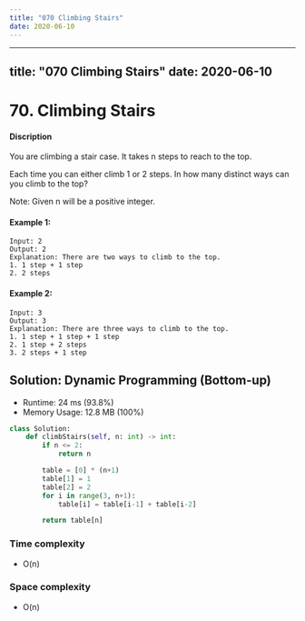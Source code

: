 ```yaml
---
title: "070 Climbing Stairs"
date: 2020-06-10
---
```


---
title: "070 Climbing Stairs"
date: 2020-06-10
---

# 70. Climbing Stairs

#### Discription

You are climbing a stair case. It takes n steps to reach to the top.

Each time you can either climb 1 or 2 steps. In how many distinct ways can you climb to the top?

Note: Given n will be a positive integer.

#### Example 1:

```
Input: 2
Output: 2
Explanation: There are two ways to climb to the top.
1. 1 step + 1 step
2. 2 steps
```

#### Example 2:

```
Input: 3
Output: 3
Explanation: There are three ways to climb to the top.
1. 1 step + 1 step + 1 step
2. 1 step + 2 steps
3. 2 steps + 1 step
```

## Solution: Dynamic Programming (Bottom-up)

- Runtime: 24 ms (93.8%)
- Memory Usage: 12.8 MB (100%)

```python
class Solution:
    def climbStairs(self, n: int) -> int:
        if n <= 2:
            return n

        table = [0] * (n+1)
        table[1] = 1
        table[2] = 2
        for i in range(3, n+1):
            table[i] = table[i-1] + table[i-2]

        return table[n]
```

### Time complexity

- O(n)

### Space complexity

- O(n)
